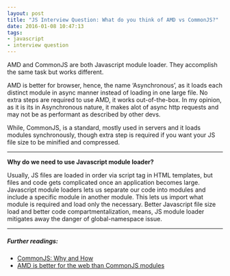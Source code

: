 ```yaml
---
layout: post
title: "JS Interview Question: What do you think of AMD vs CommonJS?"
date: 2016-01-08 10:47:13
tags:
- javascript
- interview question
---
```


AMD and CommonJS are both Javascript module loader. They accomplish the same task but works different.

AMD is better for browser, hence, the name ‘Asynchronous’, as it loads each distinct module in async manner instead of loading in one large file. No extra steps are required to use AMD, it works out-of-the-box. In my opinion, as it is its in Asynchronous nature, it makes alot of async http requests and may not be as performant as described by other devs.

While, CommonJS, is a standard, mostly used in servers and it loads modules synchronously, though extra step is required if you want your JS file size to be minified and compressed.

-----

**Why do we need to use Javascript module loader?**

Usually, JS files are loaded in order via script tag in HTML templates, but files and code gets complicated once an application becomes large. Javascript module loaders lets us separate our code into modules and include a specific module in another module. This lets us import what module is required and load only the necessary. Better Javascript file size load and better code compartmentalization, means, JS module loader mitigates away the danger of global-namespace issue.

-----

##### **Further readings:**

- [CommonJS: Why and How](http://0fps.net/2013/01/22/commonjs-why-and-how/)
- [AMD is better for the web than CommonJS modules](http://blog.millermedeiros.com/amd-is-better-for-the-web-than-commonjs-modules/)

